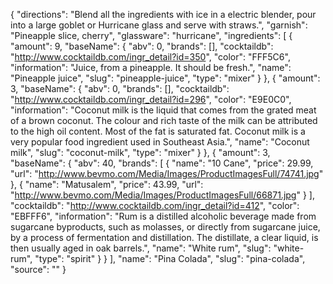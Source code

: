 {
    "directions": "Blend all the ingredients with ice in a electric blender, pour into a large goblet or Hurricane glass and serve with straws.",
    "garnish": "Pineapple slice, cherry",
    "glassware": "hurricane",
    "ingredients": [
        {
            "amount": 9,
            "baseName": {
                "abv": 0,
                "brands": [],
                "cocktaildb": "http://www.cocktaildb.com/ingr_detail?id=350",
                "color": "FFF5C6",
                "information": "Juice, from a pineapple.  It should be fresh.",
                "name": "Pineapple juice",
                "slug": "pineapple-juice",
                "type": "mixer"
            }
        },
        {
            "amount": 3,
            "baseName": {
                "abv": 0,
                "brands": [],
                "cocktaildb": "http://www.cocktaildb.com/ingr_detail?id=296",
                "color": "E9E0C0",
                "information": "Coconut milk is the liquid that comes from the grated meat of a brown coconut. The colour and rich taste of the milk can be attributed to the high oil content. Most of the fat is saturated fat. Coconut milk is a very popular food ingredient used in Southeast Asia.",
                "name": "Coconut milk",
                "slug": "coconut-milk",
                "type": "mixer"
            }
        },
        {
            "amount": 3,
            "baseName": {
                "abv": 40,
                "brands": [
                    {
                        "name": "10 Cane",
                        "price": 29.99,
                        "url": "http://www.bevmo.com/Media/Images/ProductImagesFull/74741.jpg"
                    },
                    {
                        "name": "Matusalem",
                        "price": 43.99,
                        "url": "http://www.bevmo.com/Media/Images/ProductImagesFull/66871.jpg"
                    }
                ],
                "cocktaildb": "http://www.cocktaildb.com/ingr_detail?id=412",
                "color": "EBFFF6",
                "information": "Rum is a distilled alcoholic beverage made from sugarcane byproducts, such as molasses, or directly from sugarcane juice, by a process of fermentation and distillation. The distillate, a clear liquid, is then usually aged in oak barrels.",
                "name": "White rum",
                "slug": "white-rum",
                "type": "spirit"
            }
        }
    ],
    "name": "Pina Colada",
    "slug": "pina-colada",
    "source": ""
}